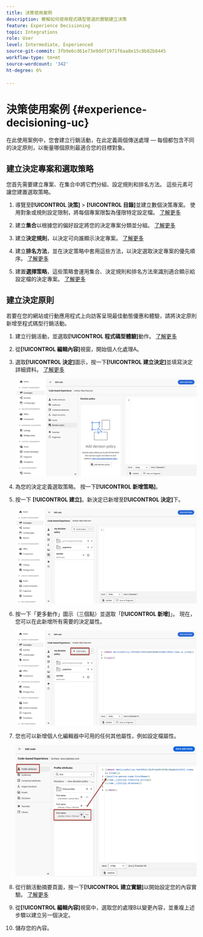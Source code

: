 ```yaml
---
title: 決策使用案例
description: 瞭解如何使用程式碼型管道的實驗建立決策
feature: Experience Decisioning
topic: Integrations
role: User
level: Intermediate, Experienced
source-git-commit: 3fb9e6cd61e73e9ddf1971f6aa8e15c8b82b8445
workflow-type: tm+mt
source-wordcount: '342'
ht-degree: 6%

---
```


# 決策使用案例 {#experience-decisioning-uc}

在此使用案例中，您會建立行銷活動，在此定義兩個傳送處理 — 每個都包含不同的決定原則，以衡量哪個原則最適合您的目標對象。

## 建立決定專案和選取策略

您首先需要建立專案、在集合中將它們分組、設定規則和排名方法。 這些元素可讓您建置選取策略。

1. 導覽至&#x200B;**[!UICONTROL 決策]** > **[!UICONTROL 目錄]**&#x200B;並建立數個決策專案。 使用對象或規則設定限制，將每個專案限製為僅限特定設定檔。 [了解更多](items.md)

   <!--
   1. From the items list, click the **[!UICONTROL Edit schema]** button  and edit the custom attributes if needed. [Learn how to work with catalogs](catalogs.md)-->

1. 建立&#x200B;**集合**&#x200B;以根據您的偏好設定將您的決定專案分類並分組。 [了解更多](collections.md)

1. 建立&#x200B;**決定規則**，以決定可向誰顯示決定專案。 [了解更多](rules.md)

1. 建立&#x200B;**排名方法**，並在決定策略中套用這些方法，以決定選取決定專案的優先順序。 [了解更多](ranking.md)

1. 建置&#x200B;**選擇策略**，這些策略會運用集合、決定規則和排名方法來識別適合顯示給設定檔的決定專案。 [了解更多](selection-strategies.md)

## 建立決定原則

若要在您的網站或行動應用程式上向訪客呈現最佳動態優惠和體驗，請將決定原則新增至程式碼型行銷活動。

<!--Define two delivery treatments each containing a different decision policy.-->

1. 建立行銷活動，並選取&#x200B;**[!UICONTROL 程式碼型體驗]**&#x200B;動作。 [了解更多](../code-based/create-code-based.md)

1. 從&#x200B;**[!UICONTROL 編輯內容]**&#x200B;視窗，開始個人化處理A。

1. 選取&#x200B;**[!UICONTROL 決定]**&#x200B;圖示，按一下&#x200B;**[!UICONTROL 建立決定]**&#x200B;並填寫決定詳細資料。 [了解更多](create-decision.md)

   ![](assets/decision-code-based-create.png)

1. 為您的決定定義選取策略。 按一下&#x200B;**[!UICONTROL 新增策略]**。

1. 按一下 **[!UICONTROL 建立]**。新決定已新增至&#x200B;**[!UICONTROL 決定]**&#x200B;下。

   ![](assets/decision-code-based-decision-added.png)

1. 按一下「更多動作」圖示（三個點）並選取「**[!UICONTROL 新增]**」。 現在，您可以在此新增所有需要的決定屬性。

   ![](assets/decision-code-based-add-decision.png)

1. 您也可以新增個人化編輯器中可用的任何其他屬性，例如設定檔屬性。

   ![](assets/decision-code-based-decision-profile-attribute.png)

1. 從行銷活動摘要頁面，按一下&#x200B;**[!UICONTROL 建立實驗]**&#x200B;以開始設定您的內容實驗。 [了解更多](../content-management/content-experiment.md)

1. 從&#x200B;**[!UICONTROL 編輯內容]**&#x200B;視窗中，選取您的處理B以變更內容，並重複上述步驟以建立另一個決定。

1. 儲存您的內容。


